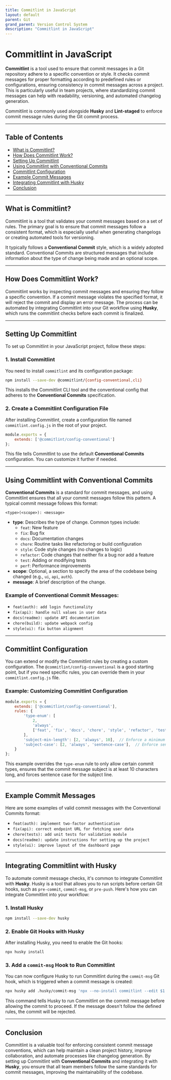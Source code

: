 ```yaml
---
title: Commitlint in JavaScript
layout: default
parent: Git
grand_parent: Version Control System
description: "Commitlint in JavaScript"
---
```


# Commitlint in JavaScript

**Commitlint** is a tool used to ensure that commit messages in a Git repository adhere to a specific convention or
style. It checks commit messages for proper formatting according to predefined rules or configurations, ensuring
consistency in commit messages across a project. This is particularly useful in team projects, where standardizing
commit messages can help with readability, versioning, and automated changelog generation.

Commitlint is commonly used alongside **Husky** and **Lint-staged** to enforce commit message rules during the Git
commit process.

---

## Table of Contents

- [What is Commitlint?](#what-is-commitlint)
- [How Does Commitlint Work?](#how-does-commitlint-work)
- [Setting Up Commitlint](#setting-up-commitlint)
- [Using Commitlint with Conventional Commits](#using-commitlint-with-conventional-commits)
- [Commitlint Configuration](#commitlint-configuration)
- [Example Commit Messages](#example-commit-messages)
- [Integrating Commitlint with Husky](#integrating-commitlint-with-husky)
- [Conclusion](#conclusion)

---

## What is Commitlint?

Commitlint is a tool that validates your commit messages based on a set of rules. The primary goal is to ensure that
commit messages follow a consistent format, which is especially useful when generating changelogs or creating automated
tools for versioning.

It typically follows a **Conventional Commit** style, which is a widely adopted standard. Conventional Commits are
structured messages that include information about the type of change being made and an optional scope.

---

## How Does Commitlint Work?

Commitlint works by inspecting commit messages and ensuring they follow a specific convention. If a commit message
violates the specified format, it will reject the commit and display an error message. The process can be automated by
integrating Commitlint into your Git workflow using **Husky**, which runs the commitlint checks before each commit is
finalized.

---

## Setting Up Commitlint

To set up Commitlint in your JavaScript project, follow these steps:

### 1. Install Commitlint

You need to install `commitlint` and its configuration package:

```bash
npm install --save-dev @commitlint/{config-conventional,cli}
```

This installs the Commitlint CLI tool and the conventional config that adheres to the **Conventional Commits**
specification.

### 2. Create a Commitlint Configuration File

After installing Commitlint, create a configuration file named `commitlint.config.js` in the root of your project.

```javascript
module.exports = {
	extends: ['@commitlint/config-conventional']
};
```

This file tells Commitlint to use the default **Conventional Commits** configuration. You can customize it further if
needed.

---

## Using Commitlint with Conventional Commits

**Conventional Commits** is a standard for commit messages, and using Commitlint ensures that all your commit messages
follow this pattern. A typical commit message follows this format:

```
<type>(<scope>): <message>
```

- **type**: Describes the type of change. Common types include:
    - `feat`: New feature
    - `fix`: Bug fix
    - `docs`: Documentation changes
    - `chore`: Routine tasks like refactoring or build configuration
    - `style`: Code style changes (no changes to logic)
    - `refactor`: Code changes that neither fix a bug nor add a feature
    - `test`: Adding or modifying tests
    - `perf`: Performance improvements
- **scope**: Optional, a section to specify the area of the codebase being changed (e.g., `ui`, `api`, `auth`).
- **message**: A brief description of the change.

### Example of Conventional Commit Messages:

- `feat(auth): add login functionality`
- `fix(api): handle null values in user data`
- `docs(readme): update API documentation`
- `chore(build): update webpack config`
- `style(ui): fix button alignment`

---

## Commitlint Configuration

You can extend or modify the Commitlint rules by creating a custom configuration. The `@commitlint/config-conventional`
is a good starting point, but if you need specific rules, you can override them in your `commitlint.config.js` file.

### Example: Customizing Commitlint Configuration

```javascript
module.exports = {
	extends: ['@commitlint/config-conventional'],
	rules: {
		'type-enum': [
			2,
			'always',
			['feat', 'fix', 'docs', 'chore', 'style', 'refactor', 'test', 'perf']
		],
		'subject-min-length': [2, 'always', 10],  // Enforce a minimum length of 10 characters for the subject
		'subject-case': [2, 'always', 'sentence-case'],  // Enforce sentence case for the subject
	}
};
```

This example overrides the `type-enum` rule to only allow certain commit types, ensures that the commit message subject
is at least 10 characters long, and forces sentence case for the subject line.

---

## Example Commit Messages

Here are some examples of valid commit messages with the Conventional Commits format:

- `feat(auth): implement two-factor authentication`
- `fix(api): correct endpoint URL for fetching user data`
- `chore(tests): add unit tests for validation module`
- `docs(readme): update instructions for setting up the project`
- `style(ui): improve layout of the dashboard page`

---

## Integrating Commitlint with Husky

To automate commit message checks, it's common to integrate Commitlint with **Husky**. Husky is a tool that allows you
to run scripts before certain Git hooks, such as `pre-commit`, `commit-msg`, or `pre-push`. Here's how you can integrate
Commitlint into your workflow:

### 1. Install Husky

```bash
npm install --save-dev husky
```

### 2. Enable Git Hooks with Husky

After installing Husky, you need to enable the Git hooks:

```bash
npx husky install
```

### 3. Add a `commit-msg` Hook to Run Commitlint

You can now configure Husky to run Commitlint during the `commit-msg` Git hook, which is triggered when a commit message
is created:

```bash
npx husky add .husky/commit-msg 'npx --no-install commitlint --edit $1'
```

This command tells Husky to run Commitlint on the commit message before allowing the commit to proceed. If the message
doesn't follow the defined rules, the commit will be rejected.

---

## Conclusion

Commitlint is a valuable tool for enforcing consistent commit message conventions, which can help maintain a clean
project history, improve collaboration, and automate processes like changelog generation. By setting up Commitlint with
**Conventional Commits** and integrating it with **Husky**, you ensure that all team members follow the same standards
for commit messages, improving the maintainability of the codebase.